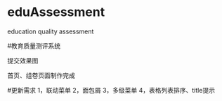# eduAssessment
education quality assessment

#教育质量测评系统

提交效果图

首页、组卷页面制作完成

#更新需求
1，联动菜单
2，面包屑
3，多级菜单
4，表格列表排序、title提示


